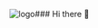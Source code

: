 ![logo](https://github.com/charlychyes/charlychyes/assets/141306490/c135fbae-e7cd-4b83-808c-b1d71a7d3656)### Hi there 👋
<!--
-👋Hi I’m charly, and I’m learner at SAYNA,it’s digital school to learn all digitals jobs with a good family spirit and game way
-I’m interested by code but I’m not developer,sorry!
I’m currently learning all things about development and specifically how to learn it.
-I’m looking to collaborate on many project to see all the methodoly development in the world, good luck for me!
I’m currently learning:charlychyes@gm
